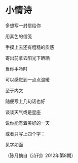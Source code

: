 # 小情诗

多想写一封信给你

用素色的信笺

手摸上去还有粗糙的质感

寄出前拿去阳光下晒晒

当你手冷时

可以感觉到一点点温暖

至于内文

随便写上几句话也好

谈谈天气或是星座

说你能有着美好的一天

或者只写上四个字：

见字如面

（陈月摘自《诗刊》2012年第8期）